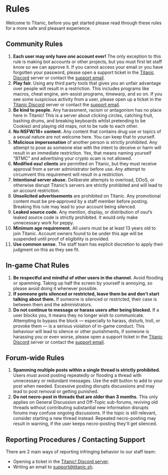 # Rules

Welcome to Titanic, before you get started please read through these rules for a more safe and pleasant experience.

## Community Rules

1. **Each user may only have *one* account ever!** The only exception to this rule is making bot accounts or other projects, but you must first let staff know so we can approve it. If you cannot access your email or you have forgotten your password, please open a support ticket in the [Titanic Discord](https://discord.gg/qryYG2C5nc) server or contact the [support email](mailto:support@titanic.sh).
2. **Play fair.** Using any third party tools that gives you an unfair advantage over people will result in a restriction. This includes programs like macros, cheat engine, aim-assist programs, timewarp, and so on. If you see some suspicious activity from a user, please open up a ticket in the [Titanic Discord](https://discord.gg/qryYG2C5nc) server or contact the [support email](mailto:support@titanic.sh).
3. **Be kind to people.** Any harassment, racism or antagonism has no place here in Titanic! This is a server about clicking circles, catching fruit, bashing drums, and breaking keyboards whilst pretending to be Cookiezi and playing old maps, not to be rude to each other.
4. **No NSFW/18+ content.** Any content that contains drug use or topics of a sexual nature are not welcome here. You can keep that to yourself.
5. **Malicious impersonation** of another person is strictly prohibited. Any attempt to pose as someone else with the intent to deceive or harm will result in an immediate restriction. Yes, that means naming yourself "BTMC" and advertising your crypto scam is not allowed.
6. **Modified osu! clients** are permitted on Titanic, but they must receive approval from a server administrator before use. Any attempt to circumvent this requirement will result in a restriction.
7. **Intentional server abuse.** Deliberate attempts to overload, DDoS, or otherwise disrupt Titanic’s servers are strictly prohibited and will lead to an account restriction.
8. **Unsolicited advertisements** are prohibited on Titanic. Any promotional content must be pre‑approved by a staff member before posting. Breaking this rule may lead to your account being silenced.
9. **Leaked source code.** Any mention, display, or distribution of osu!’s leaked source code is strictly prohibited. It would only make unnecessary work for peppy.
10. **Minimum age requirement.** All users must be at least 13 years old to join Titanic. Account owners found to be under this age will be suspended until proof of eligibility is provided.
11. **Use common sense.** The staff team has explicit discretion to apply their judgment on this as they see fit.

## In-game Chat Rules

1. **Be respectful and mindful of other users in the channel.** Avoid flooding or spamming.
Taking up half the screen by yourself is annoying, so please avoid doing it whenever possible.
2. **If someone gets silenced or restricted, leave them be and don’t start talking about them.**
If someone is silenced or restricted, their case is between them and the administrators.
3. **Do not continue to message or harass users after being blocked.**
If a user blocks you, it means they no longer wish to communicate. Attempting to bypass the block — especially to harass, disturb, troll, or provoke them — is a serious violation of in-game conduct. This behaviour will lead to silence or other punishments, if someone is harassing you or even worse, please open a support ticket in the [Titanic Discord](https://discord.gg/qryYG2C5nc) server or contact the [support email](mailto:support@titanic.sh).

## Forum-wide Rules

1. **Spamming multiple posts within a single thread is strictly prohibited.**
Users must avoid posting repeatedly or flooding a thread with unnecessary or redundant messages. Use the edit button to add to your post when needed. Excessive posting disrupts discussions and may lead to post removal or getting punished.
2. **Do not necro-post in threads that are older than 3 months.**
This only applies on General Discussion and Off-Topic sub-forums, reviving old threads without contributing substantial new information disrupts forums may confuse ongoing discussions. If the topic is still relevant, consider starting a new thread instead. Repeated necro-posting may result in warning, if the user keeps necro-posting they'll get silenced.

## Reporting Procedures / Contacting Support

There are 2 main ways of reporting infringing behavior to our staff team:

- Opening a ticket in the [Titanic! Discord server](https://discord.gg/qryYG2C5nc).
- Writing an email to [support@titanic.sh](mailto:support@titanic.sh).
